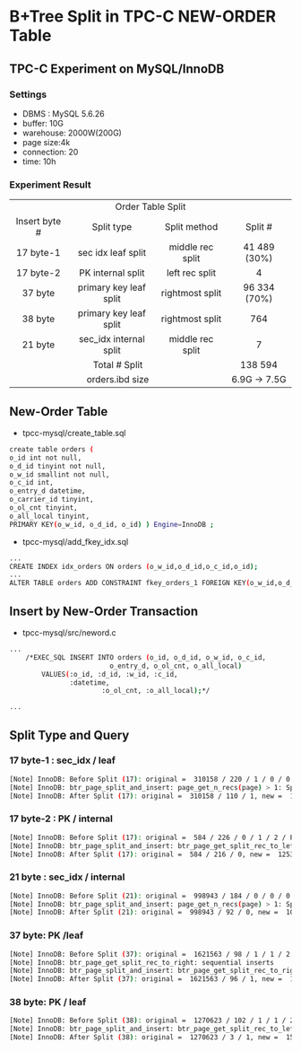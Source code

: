 # B+Tree Split in TPC-C NEW-ORDER Table

## TPC-C Experiment on MySQL/InnoDB

### Settings

- DBMS : MySQL 5.6.26
- buffer: 10G
- warehouse: 2000W(200G)
- page size:4k
- connection: 20
- time: 10h

### Experiment Result 

<table style="text-align: center" >
  <tr style="text-align: center">
    <td colspan=4>Order Table Split</td>
  </tr>
   <tr>
    <td>Insert byte #</td>
    <td>Split type</td>
    <td>Split method</td>
    <td>Split #</td>
  </tr>
  <tr>
    <td>17 byte-1</td>
    <td>sec idx leaf split</td>
    <td>middle rec split</td>
    <td>41 489 (30%)</td>
  </tr>
  <tr>
    <td>17 byte-2</td>
    <td>PK internal split</td>
    <td>left rec split</td>
    <td>4</td>
  </tr>
  <tr>
    <td>37 byte</td>
    <td>primary key leaf split</td>
    <td>rightmost split</td>
    <td>96 334 (70%)</td>
  </tr>
  <tr>
    <td>38 byte</td>
    <td>primary key leaf split</td>
    <td>rightmost split</td>
    <td>764</td>
  </tr>
  <tr>
    <td>21 byte</td>
    <td>sec_idx internal split</td>
    <td>middle rec split</td>
    <td>7</td>
  </tr>
  <tr>
    <td colspan=3>Total # Split</td>
    <td>138 594</td>
  </tr>
   <tr>
    <td colspan=3>orders.ibd size</td>
    <td>6.9G -> 7.5G</td>
  </tr>
 </table>

## New-Order Table

- tpcc-mysql/create_table.sql
```bash
create table orders (
o_id int not null, 
o_d_id tinyint not null, 
o_w_id smallint not null,
o_c_id int,
o_entry_d datetime,
o_carrier_id tinyint,
o_ol_cnt tinyint, 
o_all_local tinyint,
PRIMARY KEY(o_w_id, o_d_id, o_id) ) Engine=InnoDB ;
```

- tpcc-mysql/add_fkey_idx.sql
```bash
...
CREATE INDEX idx_orders ON orders (o_w_id,o_d_id,o_c_id,o_id);
...
ALTER TABLE orders ADD CONSTRAINT fkey_orders_1 FOREIGN KEY(o_w_id,o_d_id,o_c_id) REFERENCES customer(c_w_id,c_d_id,c_id);

```
## Insert by New-Order Transaction

- tpcc-mysql/src/neword.c
```bash
...
	/*EXEC_SQL INSERT INTO orders (o_id, o_d_id, o_w_id, o_c_id,
			             o_entry_d, o_ol_cnt, o_all_local)
		VALUES(:o_id, :d_id, :w_id, :c_id, 
		       :datetime,
                       :o_ol_cnt, :o_all_local);*/

...
```

## Split Type and Query

### 17 byte-1 : sec_idx / leaf

```bash
[Note] InnoDB: Before Split (17): original =  310158 / 220 / 1 / 0 / 0 / idx_orders
[Note] InnoDB: btr_page_split_and_insert: page_get_n_recs(page) > 1: Split (17): original =  310158 / 220 / 1 / 0 / 0 / idx_orders
[Note] InnoDB: After Split (17): original =  310158 / 110 / 1, new =  1680011 / 111 / 1
```
### 17 byte-2 : PK / internal
```bash
[Note] InnoDB: Before Split (17): original =  584 / 226 / 0 / 1 / 2 / PRIMARY
[Note] InnoDB: btr_page_split_and_insert: btr_page_get_split_rec_to_left: Split (17): original =  584 / 226 / 0 / 1 / 2 / PRIMARY
[Note] InnoDB: After Split (17): original =  584 / 216 / 0, new =  1253004 / 11 / 0
```
### 21 byte : sec_idx / internal
```bash
[Note] InnoDB: Before Split (21): original =  998943 / 184 / 0 / 0 / 0 / idx_orders
[Note] InnoDB: btr_page_split_and_insert: page_get_n_recs(page) > 1: Split (21): original =  998943 / 184 / 0 / 0 / 0 / idx_orders
[Note] InnoDB: After Split (21): original =  998943 / 92 / 0, new =  1061953 / 93 / 0
```

### 37 byte: PK /leaf
```bash
[Note] InnoDB: Before Split (37): original =  1621563 / 98 / 1 / 1 / 2 / PRIMARY
[Note] InnoDB: btr_page_get_split_rec_to_right: sequential inserts
[Note] InnoDB: btr_page_split_and_insert: btr_page_get_split_rec_to_right: Split (37): original =  1621563 / 98 / 1 / 1 / 2 / PRIMARY
[Note] InnoDB: After Split (37): original =  1621563 / 96 / 1, new =  1690640 / 3 / 1
```

### 38 byte: PK / leaf
```bash
[Note] InnoDB: Before Split (38): original =  1270623 / 102 / 1 / 1 / 2 / PRIMARY
[Note] InnoDB: btr_page_split_and_insert: btr_page_get_split_rec_to_left: Split (38): original =  1270623 / 102 / 1 / 1 / 2 / PRIMARY
[Note] InnoDB: After Split (38): original =  1270623 / 3 / 1, new =  1571186 / 100 / 1
```
